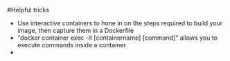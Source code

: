 #Helpful tricks

- Use interactive containers to hone in on the steps required to build your image, then capture them in a Dockerfile
- "docker container exec -it [containername] [command]" allows you to execute commands inside a container
- 
